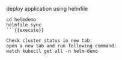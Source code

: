 deploy application using helmfile

```
cd helmdemo
helmfile sync
```{{execute}}

Check cluster status in new tab:
open a new tab and run following command:
watch kubectl get all -n helm-demo